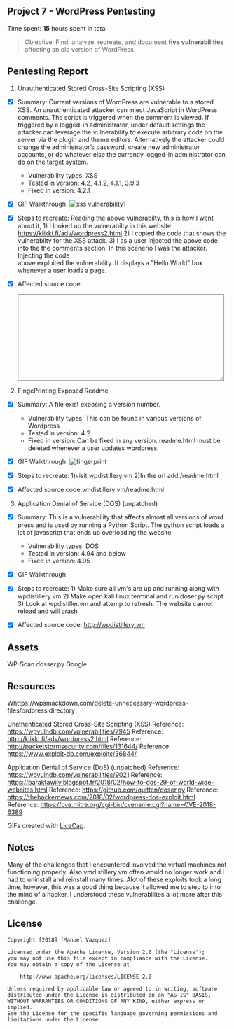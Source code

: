 ## Project 7 - WordPress Pentesting

Time spent: **15** hours spent in total

> Objective: Find, analyze, recreate, and document **five vulnerabilities** affecting an old version of WordPress

## Pentesting Report

1. Unauthenticated Stored Cross-Site Scripting (XSS)
  - [X] Summary: Current versions of WordPress are vulnerable to a stored XSS. An unauthenticated attacker can inject JavaScript in WordPress comments. The script is triggered when the comment is viewed. If triggered by a logged-in administrator, under default settings the attacker can leverage the vulnerability to execute arbitrary code on the server via the plugin and theme editors. Alternatively the attacker could change the administrator’s password, create new administrator accounts, or do whatever else the currently logged-in administrator can do on the target system.  
    - Vulnerability types: XSS
    - Tested in version: 4.2, 4.1.2, 4.1.1, 3.9.3 
    - Fixed in version: 4.2.1
  - [X] GIF Walkthrough: ![xss vulnerability1](https://user-images.githubusercontent.com/36680097/40211520-fece42de-59ff-11e8-82b6-983d41808b16.gif)

  - [X] Steps to recreate: Reading the above vulnerabilty, this is how I went about it,
        1) I looked up the vulnerabilty in this website https://klikki.fi/adv/wordpress2.html
        2) I copied the code that shows the vulnerabilty for the XSS attack. 
            ***<a title='x onmouseover=alert(unescape(/hello%20world/.source)) style=position:absolute;left:0;top:0;width:5000px;                height:5000px  AAAAAAAAAAAA...[64 kb]..AAA'></a>***
        3) I as a user injected the above code into the the comments section. In this scenerio I was the attacker. Injecting the code      
           above exploited the vulnerability. It displays a "Hello World" box whenever a user loads a page.
  - [X] Affected source code:
     <textarea id="comment" name="comment" cols="45" rows="8" aria-describedby="form-allowed-tags" aria-required="true"      required="required" data-gramm="true" data-txt_gramm_id="bd582786-fe34-3cf3-2756-b92e2409e51c" data-gramm_id="bd582786-fe34-3cf3-2756-b92e2409e51c" spellcheck="false" data-gramm_editor="true" style="background: transparent none repeat scroll 0% 0% !important; z-index: auto; position: relative; line-height: 24px; font-size: 16px; transition: none 0s ease 0s;"></textarea>
     
2. FingePrinting Exposed Readme
  - [X] Summary: A file exist exposing a version number.
    - Vulnerability types: This can be found in various versions of Wordpress
    - Tested in version: 4.2
    - Fixed in version: Can be fixed in any version. readme.html must be deleted whenever a user updates wordpress.
  - [X] GIF Walkthrough: ![fingerprint](https://user-images.githubusercontent.com/36680097/40211596-5ade3e6c-5a00-11e8-8e1d-c279eb3f715e.gif)

  - [X] Steps to recreate: 1)visit wpdistillery.vm
                           2)In the url add /readme.html
  - [X] Affected source code:vmdistillery.vm/readme.html
    
3. Application Denial of Service (DOS) (unpatched)
  - [X] Summary: This is a vulnerability that affects almost all versions of word press and is used by running a Python Script. The python script loads a lot of javascript that ends up overloading the website
    - Vulnerability types: DOS
    - Tested in version: 4.94 and below
    - Fixed in version: 4.95
  - [X] GIF Walkthrough: 

  - [X] Steps to recreate: 1) Make sure all vm's are up and running along with wpdistillery.vm
                           2) Make open kali linux terminal and run doser.py script
                           3) Look at wpdistiller.vm and attemp to refresh. The website cannot reload and will crash
  - [X] Affected source code: http://wpdistillery.vm
  

## Assets
WP-Scan
dosser.py
Google

## Resources
Whttps://wpsmackdown.com/delete-unnecessary-wordpress-files/ordpress directory

Unathenticated Stored Cross-Site Scripting (XSS)
    Reference: https://wpvulndb.com/vulnerabilities/7945
    Reference: http://klikki.fi/adv/wordpress2.html
    Reference: http://packetstormsecurity.com/files/131644/
    Reference: https://www.exploit-db.com/exploits/36844/
   
Application Denial of Service (DoS) (unpatched)
    Reference: https://wpvulndb.com/vulnerabilities/9021
    Reference: https://baraktawily.blogspot.fr/2018/02/how-to-dos-29-of-world-wide-websites.html
    Reference: https://github.com/quitten/doser.py
    Reference: https://thehackernews.com/2018/02/wordpress-dos-exploit.html
    Reference: https://cve.mitre.org/cgi-bin/cvename.cgi?name=CVE-2018-6389

GIFs created with [LiceCap](http://www.cockos.com/licecap/).

## Notes

Many of the challenges that I encountered involved the virtual machines not functioning properly. Also vmdistillery.vm often would no longer work and I had to uninstall and reinstall many times. Alot of these exploits took a long time, however, this was a good thing because it allowed me to step to into the mind of a hacker. I understood these vulnerabilites a lot more after this challenge.

## License

    Copyright [2018] [Manuel Vazquez]

    Licensed under the Apache License, Version 2.0 (the "License");
    you may not use this file except in compliance with the License.
    You may obtain a copy of the License at

        http://www.apache.org/licenses/LICENSE-2.0

    Unless required by applicable law or agreed to in writing, software
    distributed under the License is distributed on an "AS IS" BASIS,
    WITHOUT WARRANTIES OR CONDITIONS OF ANY KIND, either express or implied.
    See the License for the specific language governing permissions and
    limitations under the License.
